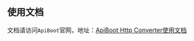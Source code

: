 ## 使用文档
文档请访问`ApiBoot`官网，地址：<a href="http://apiboot.minbox.io/zh-cn/docs/api-boot-http-message-converter.html" target="_blank">ApiBoot Http Converter使用文档</a>

